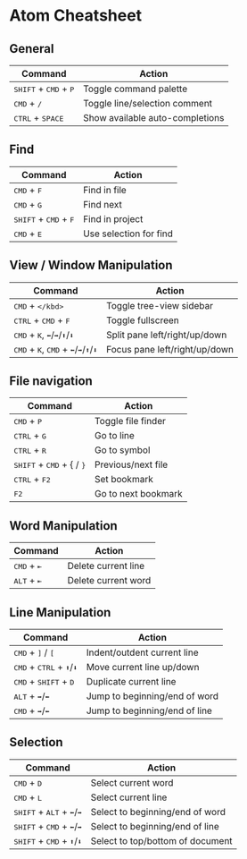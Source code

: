 # Atom Cheatsheet

## General

| **Command** | **Action** |
|-------------|----------|
| <kbd>SHIFT</kbd> + <kbd>CMD</kbd> + <kbd>P</kbd> | Toggle command palette |
| <kbd>CMD</kbd> + <kbd>/</kbd> | Toggle line/selection comment |
| <kbd>CTRL</kbd> + <kbd>SPACE</kbd> | Show available auto-completions |

## Find

| **Command** | **Action** |
|-------------|----------|
| <kbd>CMD</kbd> + <kbd>F</kbd> | Find in file |
| <kbd>CMD</kbd> + <kbd>G</kbd> | Find next |
| <kbd>SHIFT</kbd> + <kbd>CMD</kbd> + <kbd>F</kbd> | Find in project |
| <kbd>CMD</kbd> + <kbd>E</kbd> | Use selection for find |

## View / Window Manipulation

| **Command** | **Action** |
|-------------|----------|
| <kbd>CMD</kbd> + <kbd>\</kbd> | Toggle tree-view sidebar |
| <kbd>CTRL</kbd> + <kbd>CMD</kbd> + <kbd>F</kbd> | Toggle fullscreen |
| <kbd>CMD</kbd> + <kbd>K</kbd>, <kbd>⬅︎</kbd>/<kbd>➡︎</kbd>/<kbd>⬆︎</kbd>/<kbd>⬇︎</kbd> | Split pane left/right/up/down |
| <kbd>CMD</kbd> + <kbd>K</kbd>, <kbd>CMD</kbd> + <kbd>⬅︎</kbd>/<kbd>➡︎</kbd>/<kbd>⬆︎</kbd>/<kbd>⬇︎</kbd> | Focus pane left/right/up/down |

## File navigation

| **Command** | **Action** |
|-------------|----------|
| <kbd>CMD</kbd> + <kbd>P</kbd> | Toggle file finder |
| <kbd>CTRL</kbd> + <kbd>G</kbd> | Go to line |
| <kbd>CTRL</kbd> + <kbd>R</kbd> | Go to symbol |
| <kbd>SHIFT</kbd> + <kbd>CMD</kbd> + <kdb>{</kdb> / <kbd>}</kbd> | Previous/next file |
| <kbd>CTRL</kbd> + <kbd>F2</kbd> | Set bookmark |
| <kbd>F2</kbd> | Go to next bookmark |

## Word Manipulation

| **Command** | **Action** |
|-------------|----------|
| <kbd>CMD</kbd> + <kbd>⇤</kbd> | Delete current line |
| <kbd>ALT</kbd> + <kbd>⇤</kbd> | Delete current word |

## Line Manipulation

| **Command** | **Action** |
|-------------|----------|
| <kbd>CMD</kbd> + <kbd>]</kbd> / <kbd>[</kbd> | Indent/outdent current line |
| <kbd>CMD</kbd> + <kbd>CTRL</kbd> + <kbd>⬆︎</kbd>/<kbd>⬇︎</kbd> | Move current line up/down |
| <kbd>CMD</kbd> + <kbd>SHIFT</kbd> + <kbd>D</kbd> | Duplicate current line |
| <kbd>ALT</kbd> + <kbd>➡︎</kbd>/<kbd>⬅︎</kbd> | Jump to beginning/end of word |
| <kbd>CMD</kbd> + <kbd>➡︎</kbd>/<kbd>⬅︎</kbd> | Jump to beginning/end of line |

## Selection

| **Command** | **Action** |
|-------------|----------|
| <kbd>CMD</kbd> + <kbd>D</kbd> | Select current word |
| <kbd>CMD</kbd> + <kbd>L</kbd> | Select current line |
| <kbd>SHIFT</kbd> + <kbd>ALT</kbd> + <kbd>⬅︎</kbd>/<kbd>➡︎</kbd> | Select to beginning/end of word |
| <kbd>SHIFT</kbd> + <kbd>CMD</kbd> + <kbd>⬅︎</kbd>/<kbd>➡︎</kbd> | Select to beginning/end of line |
| <kbd>SHIFT</kbd> + <kbd>CMD</kbd> + <kbd>⬆︎</kbd>/<kbd>⬇︎</kbd> | Select to top/bottom of document |
